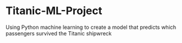 # Titanic-ML-Project
Using Python machine learning to create a model that predicts which passengers survived the Titanic shipwreck
